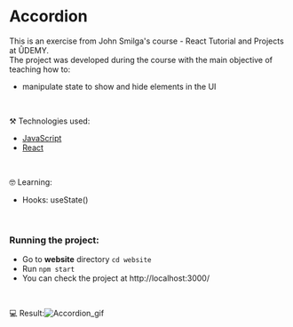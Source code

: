 # Accordion

This is an exercise from John Smilga's course - React Tutorial and Projects at ÛDEMY.<br/>
The project was developed during the course with the main objective of teaching how to: 
- manipulate state to show and hide elements in the UI

<br/>

⚒️ Technologies used:

- [JavaScript](https://www.javascript.com/)
- [React](https://reactjs.org/)

<br/>

🤓 Learning:

- Hooks: useState()
<br/>

### Running the project:

- Go to **website** directory `cd website`
- Run `npm start`
- You can check the project at http://localhost:3000/

<br/>

💻 Result:![Accordion_gif](https://user-images.githubusercontent.com/84124999/206260704-cecd3248-c88f-439f-a67c-41d82dad3559.gif)
